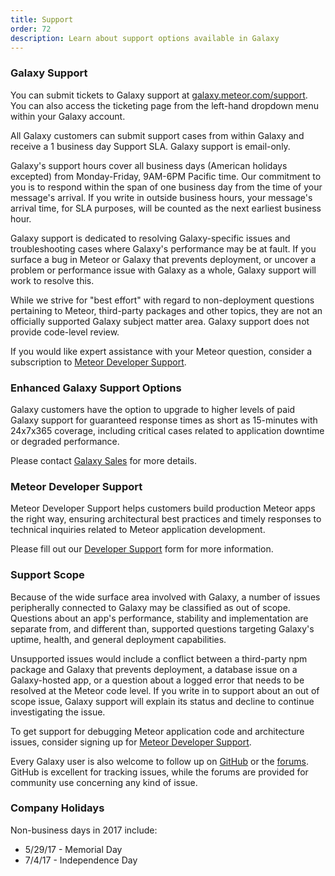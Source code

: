 ```yaml
---
title: Support
order: 72
description: Learn about support options available in Galaxy
---
```


<h3 id="Galaxy Support">Galaxy Support</h3>

You can submit tickets to Galaxy support at [galaxy.meteor.com/support](https://galaxy.meteor.com/support). You can also access the ticketing page from the left-hand dropdown menu within your Galaxy account.

All Galaxy customers can submit support cases from within Galaxy and receive a 1 business day Support SLA. Galaxy support is email-only.

Galaxy's support hours cover all business days (American holidays excepted) from Monday-Friday, 9AM-6PM Pacific time. Our commitment to you is to respond within the span of one business day from the time of your message's arrival. If you write in outside business hours, your message's arrival time, for SLA purposes, will be counted as the next earliest business hour.

Galaxy support is dedicated to resolving Galaxy-specific issues and troubleshooting cases where Galaxy's performance may be at fault. If you surface a bug in Meteor or Galaxy that prevents deployment, or uncover a problem or performance issue with Galaxy as a whole, Galaxy support will work to resolve this.

While we strive for "best effort" with regard to non-deployment questions pertaining to Meteor, third-party packages and other topics, they are not an officially supported Galaxy subject matter area. Galaxy support does not provide code-level review.

If you would like expert assistance with your Meteor question, consider a subscription to [Meteor Developer Support](#developer).

<h3 id="enhanced-galaxy-support">Enhanced Galaxy Support Options</h3>

Galaxy customers have the option to upgrade to higher levels of paid Galaxy support for guaranteed response times as short as 15-minutes with 24x7x365 coverage, including critical cases related to application downtime or degraded performance.

Please contact [Galaxy Sales](mailto:galaxysales@meteor.com) for more details.

<h3 id="meteor-developer-support">Meteor Developer Support</h3>

Meteor Developer Support helps customers build production Meteor apps the right way, ensuring architectural best practices and timely responses to technical inquiries related to Meteor application development.

Please fill out our <a name="developer"/>[Developer Support](https://www.meteor.com/developer-support)</a> form for more information.

<h3 id="Scope">Support Scope</h3>

Because of the wide surface area involved with Galaxy, a number of issues peripherally connected to Galaxy may be classified as out of scope. Questions about an app's performance, stability and implementation are separate from, and different than, supported questions targeting Galaxy's uptime, health, and general deployment capabilities.

Unsupported issues would include a conflict between a third-party npm package and Galaxy that prevents deployment, a database issue on a Galaxy-hosted app, or a question about a logged error that needs to be resolved at the Meteor code level. If you write in to support about an out of scope issue, Galaxy support will explain its status and decline to continue investigating the issue.

To get support for debugging Meteor application code and architecture issues, consider signing up for  [Meteor Developer Support](#meteor-developer-support).

Every Galaxy user is also welcome to follow up on <a href="http://github.com/meteor/meteor/issues/">GitHub</a> or the <a href="https://forums.meteor.com/">forums</a>. GitHub is excellent for tracking issues, while the forums are provided for community use concerning any kind of issue.

<h3 id="Holidays">Company Holidays</h3>

Non-business days in 2017 include:
- 5/29/17 - Memorial Day
- 7/4/17 - Independence Day
